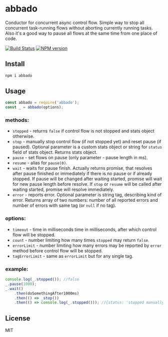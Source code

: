 # abbado

Conductor for concurrent async control flow. Simple way to stop all concurrent task-running flows without aborting currently running tasks. Also it's a good way to pause all flows at the same time from one place of code.

[![Build Status][travis-image]][travis-url]
[![NPM version][npm-image]][npm-url]

## Install

```bash
npm i abbado
```

## Usage

```js
const abbado = require('abbado');
const _ = abbado(options);
```

### methods:

* `stopped` - returns `false` if control flow is not stopped and stats object otherwise.
* `stop` - manually stop control flow (if not stopped yet) and reset pause (if paused). Optional parameter is a custom stats object or string for `status` field of stats object. Returns stats object.
* `pause` - set flows on pause (only parameter - pause length in ms).
* `resume` - alias for `pause(0)`.
* `wait` - waits for pause finish. Actually returns promise, that resolves after pause finished or immediately if there is no pause or if already stopped. If pause will be changed after waiting started, promise will wait for new pause length before resolve. If `stop` or `resume` will be called after waiting started, promise will resolve immediately.
* `error` - reports error. Optional parameter is string tag, describing kind of error. Returns array of two numbers: number of all reported errors and number of errors with same tag (or `null` if no tag).

### options:

* `timeout` - time in milliseconds time in milliseconds, after which control flow will be stopped.
* `count` - number limiting how many times `stopped` may return `false`.
* `errorLimit` - number limiting how many errors may be reported by `error` method before control flow will be stopped.
* `tagErrorLimit` - same as `errorLimit` but for any single tag.

### example:

```js
console.log(_.stopped()); //false
_.pause(1000);
_.wait()
    .then(doSomethingAfter1000ms)
    .then(() => _stop())
    .then(() => console.log(_.stopped())); //{status: 'stopped manually'}
```

## License

MIT

[npm-url]: https://npmjs.org/package/abbado
[npm-image]: https://badge.fury.io/js/abbado.svg
[travis-url]: https://travis-ci.org/astur/abbado
[travis-image]: https://travis-ci.org/astur/abbado.svg?branch=master